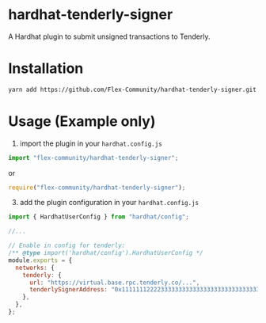 # []()hardhat-tenderly-signer

A Hardhat plugin to submit unsigned transactions to Tenderly.

# Installation

```bash
yarn add https://github.com/Flex-Community/hardhat-tenderly-signer.git
```

# Usage (Example only)

1. import the plugin in your `hardhat.config.js`

```js
import "flex-community/hardhat-tenderly-signer";
```

or

```js
require("flex-community/hardhat-tenderly-signer");
```

3. add the plugin configuration in your `hardhat.config.js`

```js
import { HardhatUserConfig } from "hardhat/config";

//...

// Enable in config for tenderly:
/** @type import('hardhat/config').HardhatUserConfig */
module.exports = {
  networks: {
    tenderly: {
      url: "https://virtual.base.rpc.tenderly.co/...",
      tenderlySignerAddress: "0x1111111222233333333333333333333333333333", // Enable transaction without signing
    },
  },
};
```
